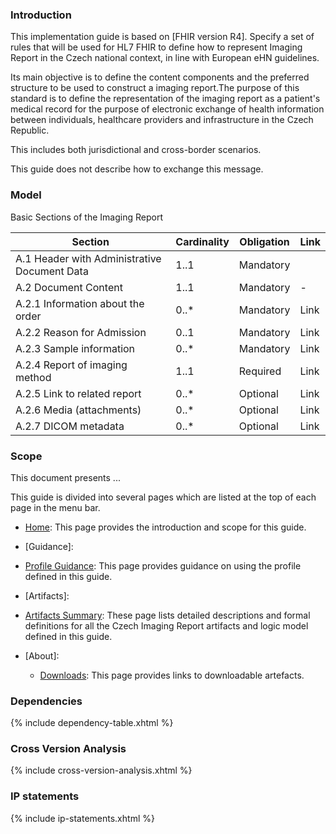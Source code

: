 ### Introduction 
This implementation guide is based on [FHIR version R4]. Specify a set of rules that will be used for HL7 FHIR to define how to represent Imaging Report in the Czech national context, in line with European eHN guidelines.

Its main objective is to define the content components and the preferred structure to be used to construct a imaging report.The purpose of this standard is to define the representation of the imaging report as a patient's medical record for the purpose of electronic exchange of health information between individuals, healthcare providers and infrastructure in the Czech Republic. 

This includes both jurisdictional and cross-border scenarios.

This guide does not describe how to exchange this message.

### Model
Basic Sections of the Imaging Report

| Section |	Cardinality	| Obligation | Link |
| - | - | - | - |
| A.1 Header with Administrative Document Data | 1..1 |	Mandatory |  |
| A.2 Document Content | 1..1 | Mandatory | - |
| A.2.1 Information about the order | 0..* | Mandatory | Link |
| A.2.2 Reason for Admission | 0..1 | Mandatory | Link |
| A.2.3 Sample information | 0..* | Mandatory | Link |
| A.2.4 Report of imaging method | 1..1 | Required | Link |
| A.2.5 Link to related report | 0..* | Optional | Link |
| A.2.6 Media (attachments) | 0..* | Optional | Link |
| A.2.7 DICOM metadata | 0..*| Optional| Link |

### Scope
This document presents ...

This guide is divided into several pages which are listed at the top of each page in the menu bar.

- [Home](index.html): This page provides the introduction and scope for this guide.
- [Guidance]:
 - [Profile Guidance](profile-guidance.html): This page provides guidance on using the profile defined in this guide.  
- [Artifacts]:
 - [Artifacts Summary](artifacts.html): These page lists detailed descriptions and formal definitions for all the Czech Imaging Report artifacts and logic model defined in this guide.

- [About]:
  - [Downloads](downloads.html): This page provides links to downloadable artefacts.


### Dependencies

{% include dependency-table.xhtml %}

### Cross Version Analysis

{% include cross-version-analysis.xhtml %}

### IP statements

{% include ip-statements.xhtml %}

